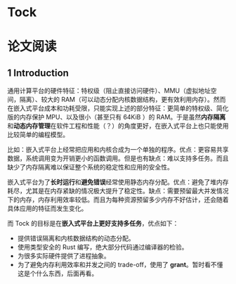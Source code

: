 # Tock

# 论文阅读

## 1 Introduction

通用计算平台的硬件特征：特权级（阻止直接访问硬件）、MMU（虚拟地址空间，隔离）、较大的 RAM（可以动态分配内核数据结构，更有效利用内存）。然而在嵌入式平台成本和功耗受限，只能实现上述的部分特征：更简单的特权级、简化版的内存保护 MPU、以及很小（甚至只有 64KiB ）的 RAM。于是虽然**内存隔离**和**动态内存管理**在软件工程和性能（？）的角度更好，在嵌入式平台上也只能使用比较简单的编程模型。

比如：嵌入式平台上经常把应用和内核合成为一个单独的程序。优点：更容易共享数据，系统调用变为开销更小的函数调用。但是也有缺点：难以支持多任务。而且缺少了内存隔离难以保证整个系统的稳定性和应用的安全性。

嵌入式平台为了**长时运行**和**避免错误**经常使用静态内存分配。优点：避免了堆内存耗尽，尤其是在内存紧缺的情况极大提升了稳定性。缺点：需要预留最大并发情况下的内存，内存利用效率较低。而且为每种资源预留多少内存不好估计，还会随着具体应用的特征而发生变化。

而 Tock 的目标是在**嵌入式平台上更好支持多任务**，优点如下：

* 提供错误隔离和内核数据结构的动态分配。
* 使用类型安全的 Rust 编写，绝大部分代码通过编译器的检验。
* 为很多实际硬件提供了进程抽象。
* 为了避免内存利用效率和并发之间的 trade-off，使用了 **grant**。暂时看不懂这是个什么东西，后面再看。

